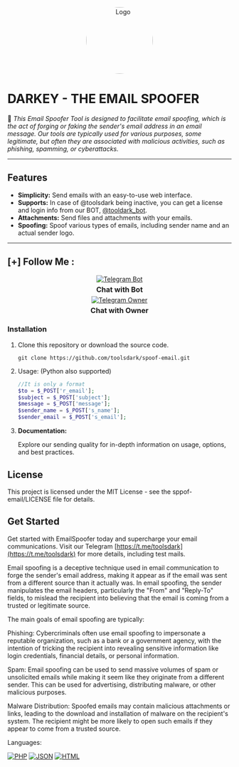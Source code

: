 <p align="center">
  <img src="https://www.sangfor.com/sites/default/files/2022-08/spoofing_attack.jpg" alt="Logo" width="150" style="border-radius: 70%;">
</p>

# DARKEY - THE EMAIL SPOOFER

💌 *This Email Spoofer Tool is designed to facilitate email spoofing, which is the act of forging or faking the sender's email address in an email message. Our tools are typically used for various purposes, some legitimate, but often they are associated with malicious activities, such as phishing, spamming, or cyberattacks.*
<br>
<hr>

## Features

- **Simplicity:** Send emails with an easy-to-use web interface.
- **Supports:** In case of @toolsdark being inactive, you can get a license and login info from our BOT, [@tooldark_bot](https://t.me/tooldark_bot).
- **Attachments:** Send files and attachments with your emails.
- **Spoofing:** Spoof various types of emails, including sender name and an actual sender logo.

<hr>

## [+] Follow Me :

<div style="text-align: center;">
  <div>
    <a href="https://t.me/tooldark_bot">
      <img src="https://img.shields.io/badge/Chat with Bot-🤖-blue?style=for-the-badge&logo=telegram" alt="Telegram Bot">
    </a>
    <p style="font-weight: bold; font-size: 16px; margin: 5px 0;">Chat with Bot</p>
  </div>
  <div>
    <a href="https://t.me/toolsdark">
      <img src="https://img.shields.io/badge/Chat with Owner-👤-blue?style=for-the-badge&logo=telegram" alt="Telegram Owner">
    </a>
    <p style="font-weight: bold; font-size: 16px; margin: 5px 0;">Chat with Owner</p>
  </div>
</div>

### Installation

1. Clone this repository or download the source code.

   ```shell
   git clone https://github.com/toolsdark/spoof-email.git
   ```

2. Usage: (Python also supported)

   ```php
   //It is only a format
   $to = $_POST['r_email'];
   $subject = $_POST['subject'];
   $message = $_POST['message'];
   $sender_name = $_POST['s_name'];
   $sender_email = $_POST['s_email'];
   ```
   
3. **Documentation:**

   Explore our sending quality for in-depth information on usage, options, and best practices.

## License
  
This project is licensed under the MIT License - see the sppof-email/LICENSE file for details.

## Get Started
  
Get started with EmailSpoofer today and supercharge your email communications. Visit our Telegram [https://t.me/toolsdark](https://t.me/toolsdark) for more details, including test mails.
</div>

<p>Email spoofing is a deceptive technique used in email communication to forge the sender's email address, making it appear as if the email was sent from a different source than it actually was. In email spoofing, the sender manipulates the email headers, particularly the "From" and "Reply-To" fields, to mislead the recipient into believing that the email is coming from a trusted or legitimate source.

The main goals of email spoofing are typically:

Phishing: Cybercriminals often use email spoofing to impersonate a reputable organization, such as a bank or a government agency, with the intention of tricking the recipient into revealing sensitive information like login credentials, financial details, or personal information.

Spam: Email spoofing can be used to send massive volumes of spam or unsolicited emails while making it seem like they originate from a different sender. This can be used for advertising, distributing malware, or other malicious purposes.

Malware Distribution: Spoofed emails may contain malicious attachments or links, leading to the download and installation of malware on the recipient's system. The recipient might be more likely to open such emails if they appear to come from a trusted source.</p>

Languages:

[![PHP](https://img.shields.io/badge/Language-PHP-purple?style=for-the-badge&logo=php)](https://www.php.net/)
[![JSON](https://img.shields.io/badge/Language-JSON-blue?style=for-the-badge&logo=json)](https://www.json.org/)
[![HTML](https://img.shields.io/badge/Language-HTML-orange?style=for-the-badge&logo=html5)](https://developer.mozilla.org/en-US/docs/Web/HTML)
